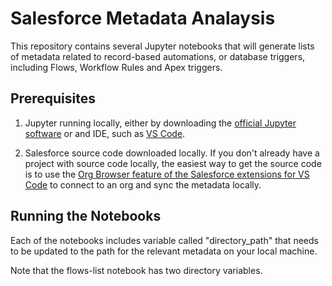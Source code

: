 # Salesforce Metadata Analaysis
This repository contains several Jupyter notebooks that will generate lists of metadata related to record-based automations, or database triggers, including Flows, Workflow Rules and Apex triggers.

## Prerequisites
1. Jupyter running locally, either by downloading the [official Jupyter software](https://docs.jupyter.org/en/latest/install.html) or and IDE, such as [VS Code](https://marketplace.visualstudio.com/items?itemName=ms-toolsai.jupyter).

1. Salesforce source code downloaded locally. If you don't already have a project with source code locally, the easiest way to get the source code is to use the [Org Browser feature of the Salesforce extensions for VS Code](https://developer.salesforce.com/tools/vscode/en/sf-dev-env/org-browser) to connect to an org and sync the metadata locally.

## Running the Notebooks
Each of the notebooks includes variable called "directory_path" that needs to be updated to the path for the relevant metadata on your local machine.

Note that the flows-list notebook has two directory variables.